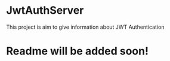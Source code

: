 # JwtAuthServer
This project is aim to give information about JWT Authentication
# Readme will be added soon!
